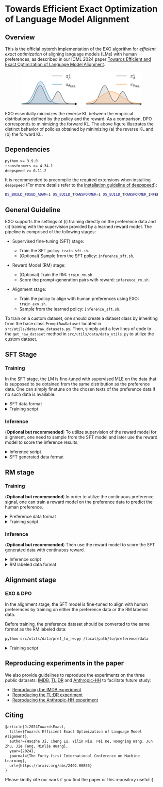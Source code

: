 # Towards Efficient Exact Optimization of Language Model Alignment

## Overview

This is the official pytorch implementation of the EXO algorithm for *efficient exact optimization* of aligning language models (LMs) with human preferences, as described in our ICML 2024 paper [Towards Efficient and Exact Optimization of Language Model Alignment](https://arxiv.org/pdf/2402.00856.pdf). 

<div align="center">
  <img src="imgs/rkl_fkl.png" width="400px" />
</div>

EXO essentially minimizes the reverse KL between the empirical distributions defined by the policy and the reward. As a comparison, DPO corresponds to minimizing the forward KL. The above figure illustrates the distinct behavior of policies obtained by minimizing (a) the reverse KL and (b) the forward KL.

## Dependencies

```
python >= 3.9.0
transformers >= 4.34.1
deepspeed >= 0.11.2
```

It is recommended to precomplie the required extensions when installing `deepspeed` (For more details refer to the [installation guideline of deepspeed](https://www.deepspeed.ai/tutorials/advanced-install/)):

```bash
DS_BUILD_FUSED_ADAM=1 DS_BUILD_TRANSFORMER=1 DS_BUILD_TRANSFORMER_INFERENCE=1 pip install deepspeed 
```

## General Guideline

EXO supports the settings of (i) training directly on the preference data and (ii) training with the supervision provided by a learned reward model. The pipeline is comprised of the following stages:

- Supervised fine-tuning (SFT) stage: 
  - Train the SFT policy: `train_sft.sh`.
  - (Optional) Sample from the SFT policy: `inference_sft.sh`.

- Reward Model (RM) stage:
  - (Optional) Train the RM: `train_rm.sh`.
  - Score the prompt-generation pairs with reward: `inference_rm.sh`.

- Alignment stage:
  - Train the policy to align with human preferences using EXO: `train_exo.sh`.
  - Sample from the learned policy: `inference_sft.sh`.


To train on a custom dataset, one should create a dataset class by inheriting from the base class `PromptRawDataset` located in `src/utils/data/raw_datasets.py`. Then, simply add a few lines of code to the `get_raw_dataset` method in `src/utils/data/data_utils.py` to utilize the custom dataset.


## SFT Stage

### Training 
In the SFT stage, the LM is fine-tuned with supervised MLE on the data that is supposed to be obtained from the same distribution as the preference data. One can simply finetune on the chosen texts of the preference data if no such data is available.
<details>
<summary>
SFT data format
</summary>

```json
{
  "prompt": "prompt",
  "chosen": "chosen text"
}
```

</details>

<details>
<summary>
Training script
</summary>

```bash
# Any causal HuggingFace model (`AutoModelForCausalLM` class)
INIT_MODEL_NAME=custom-model
# local path to the checkpoint of the initial model
INIT_MODEL_PATH=/local/path/to/init/model
# type of the model
MODEL_TYPE=sft
# name of the sft data, default format: "name/sft", should be added to `src/utils/data/data_utils.py`
DATA_NAME=custom-data/sft
# local path to the sft data
DATA_PATH=/local/path/to/sft/data

bash exp/custom_exp/train_sft.sh $INIT_MODEL_NAME $INIT_MODEL_PATH $MODEL_TYPE $DATA_NAME $DATA_PATH
```
Other hyperparameters for training can be specified in `exp/custom_exp/train_sft.sh`. The SFT model will be saved in `models/custom-model_custom-data/sft`.


</details>

### Inference 

(**Optional but recommended**) To utilize supervision of the reward model for alignment, one need to sample from the SFT model and later use the reward model to score the inference results.
<details>
<summary>
Inference script
</summary>

```bash
# comma separated device ids
DEVICE_IDS=0,1,2,3
# data name and data path concatenated by colon
DATA_NAME_PATH=custom_data/sft:/local/path/to/sft/data
# local path to SFT model
MODEL_PATH=models/custom-model_custom-data/sft


# inference on train set
SPLIT=train
bash exp/custom_exp/inference_sft.sh $DEVICE_IDS $DATA_NAME_PATH $SPLIT $MODEL_PATH 

# inference on test set
SPLIT=test
bash exp/custom_exp/inference_sft.sh $DEVICE_IDS $DATA_NAME_PATH $SPLIT $MODEL_PATH 
```

Other hyperparameters for decoding can be specified in `exp/custom_exp/inference_sft.sh`. The inference results will be saved under the same root directory of the SFT data.
</details>


<details>
<summary>
SFT generated data format
</summary>

```json
{
  "prompt": "prompt",
  "completions": ["text A", "text B", ...]
}
```
</details>


## RM stage

### Training

(**Optional but recommended**) In order to utilize the continuous preference signal, one can train a reward model on the preference data to predict the human preference.


<details>
<summary>Preference data format</summary>

```json
{
  "prompt": "prompt",
  "chosen": "chosen text", 
  "rejected": "rejected text"
}
```
</details>


<details>
<summary>Training script</summary>

```bash
# Any HuggingFace model (`AutoModel` class), use the last position of the sequence for prediction
INIT_MODEL_NAME=custom-model
# local path to the checkpoint of the initial model
INIT_MODEL_PATH=/local/path/to/init/model
# type of the model
MODEL_TYPE=rm
# name of the preference data, default format: "name/pref", should be added to `src/utils/data/data_utils.py`
DATA_NAME=custom-data/pref
# local path to the pref data
DATA_PATH=/local/path/to/pref/data

bash exp/custom_exp/train_rm.sh $INIT_MODEL_NAME $INIT_MODEL_PATH $MODEL_TYPE $DATA_NAME $DATA_PATH
```

Other hyperparameters for training can be specified in `exp/custom_exp/train_rm.sh`. The SFT model will be saved in `models/custom-model_custom-data/rm`.

</details>

### Inference

(**Optional but recommended**) Then use the reward model to score the SFT generated data with continuous reward. 

<details>
<summary>
Inference script
</summary>

```bash
# comma separated device ids
DEVICE_IDS=0,1,2,3
# local path to the sft generated data
DATA_PATH=/local/path/to/sft/gen/data
# local path to the reward model
MODEL_PATH=models/custom-model_custom-data/rm

# inference on train set
SPLIT=train
bash exp/custom_exp/inference_rm.sh $DEVICE_IDS $DATA_NAME_PATH $SPLIT $MODEL_PATH 

# inference on test set
SPLIT=test
bash exp/custom_exp/inference_rm.sh $DEVICE_IDS $DATA_NAME_PATH $SPLIT $MODEL_PATH 
```

Other hyperparameters for inference can be specified in `exp/custom_exp/inference_rm.sh`. The inference results will be saved under the same root directory of the SFT data.

</details>

<details>
<summary>RM labeled data format</summary>

```json
{
  "prompt": "prompt",
  "completions": ["text A", "text B", ...],
  "rewards": [reward A, reward B, ...]
}
```
</details>


## Alignment stage

### EXO & DPO

In the alignment stage, the SFT model is fine-tuned to align with human preferences by training on either the preference data or the RM labeled data.

Before training, the preference dataset should be converted to the same format as the RM labeled data:
```bash
python src/utils/data/pref_to_rw.py /local/path/to/preference/data
```

<details>
<summary>Training script</summary>

To train the policy using the EXO algorithm, run the following commands:

```bash
# Any causal HuggingFace model (`AutoModelForCausalLM` class)
INIT_MODEL_NAME=custom-model
# local path to the SFT model
INIT_MODEL_PATH=/local/path/to/sft/model
# type of the model
MODEL_TYPE=align
# name of the reward data, default format: "name/rw", should be added to `src/utils/data/data_utils.py`
DATA_NAME=custom-data/rw
# local path to the reward data or preference data
DATA_PATH=/local/path/to/rw/data
# supported loss type: exo-pref / exo-rw / dpo-pref / dpo-rw
LOSS_TYPE="exo-pref"
# number of contrastive samples, should not be greater than the number of completion candidates in the dataset.
NUM_CONTRASTIVE=2


bash exp/custom_exp/train_exo.sh $INIT_MODEL_NAME $INIT_MODEL_PATH $MODEL_TYPE $DATA_NAME $DATA_PATH $LOSS_TYPE $NUM_CONTRASTIVE
```

Other hyperparameters for training can be specified in `exp/custom_exp/train_exo.sh`. 

To train the policy using the DPO algorithm, simply change the `LOSS_TYPE` to either `dpo-pref` or `dpo-rw`.

</details>


## Reproducing experiments in the paper

We also provide guidelines to reproduce the experiments on the three public datasets: [IMDB](https://ai.stanford.edu/~amaas/data/sentiment/), [TL;DR](https://huggingface.co/datasets/openai/summarize_from_feedback) and [Anthropic-HH](https://huggingface.co/datasets/Anthropic/hh-rlhf) to facilitate future study:
- [Reproducing the IMDB experiment](exp/imdb_exp/README.md)
- [Reproducing the TL;DR experiment](exp/tldr_exp/README.md)
- [Reproducing the Anthropic-HH experiment](exp/hh_exp/README.md)

## Citing

```
@article{Ji2024TowardsExact,
  title={Towards Efficient Exact Optimization of Language Model Alignment},
  author={Haozhe Ji, Cheng Lu, Yilin Niu, Pei Ke, Hongning Wang, Jun Zhu, Jie Tang, Minlie Huang},
  year={2024},
  journal={The Forty-first International Conference on Machine Learning},
  url={https://arxiv.org/abs/2402.00856}
}
```

Please kindly cite our work if you find the paper or this repository useful :)

